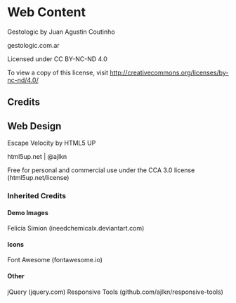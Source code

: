 # Web Content

Gestologic by Juan Agustin Coutinho

gestologic.com.ar

Licensed under CC BY-NC-ND 4.0

To view a copy of this license, visit <http://creativecommons.org/licenses/by-nc-nd/4.0/>

## Credits

## Web Design

Escape Velocity by HTML5 UP

html5up.net | @ajlkn

Free for personal and commercial use under the CCA 3.0 license (html5up.net/license)

### Inherited Credits

#### Demo Images

Felicia Simion (ineedchemicalx.deviantart.com)

#### Icons

Font Awesome (fontawesome.io)

#### Other

jQuery (jquery.com)
Responsive Tools (github.com/ajlkn/responsive-tools)
